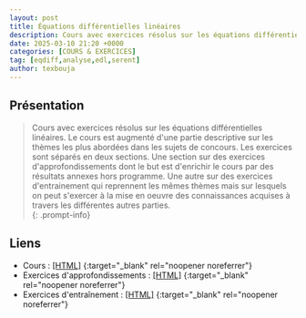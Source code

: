 ```yaml
---
layout: post
title: Équations différentielles linéaires
description: Cours avec exercices résolus sur les équations différentielles linéaires.
date: 2025-03-10 21:20 +0000
categories: [COURS & EXERCICES]
tag: [eqdiff,analyse,edl,serent]
author: texbouja
---
```

## Présentation 
> Cours avec exercices résolus sur les équations différentielles linéaires. Le cours est augmenté d'une partie descriptive sur les thèmes les plus abordées dans les sujets de concours. Les exercices sont séparés en deux sections. Une section sur des exercices d'approfondissements dont le but est d'enrichir le cours par des résultats annexes hors programme. Une autre sur des exercices d'entrainement qui reprennent les mêmes thèmes mais sur lesquels on peut s'exercer à la mise en oeuvre des connaissances acquises à travers les différentes autres parties.    
{: .prompt-info}

## Liens 
- Cours : [[HTML]](https://texbouja.github.io/cpge-eqdiff/ch-eqdiff-cours.html)
    {:target="_blank" rel="noopener noreferrer"}
- Exercices d'approfondissements : [[HTML]](https://texbouja.github.io/cpge-eqdiff/sec-eqdiff-exerises-approfondissement.html)
    {:target="_blank" rel="noopener noreferrer"}
- Exercices d'entraînement : [[HTML]](https://texbouja.github.io/cpge-eqdiff/ch-eqdiff-exercices.html)
    {:target="_blank" rel="noopener noreferrer"}
